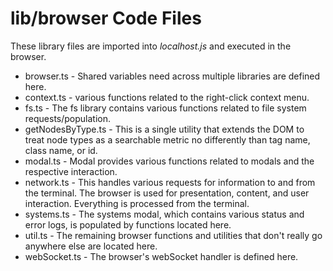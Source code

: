 # lib/browser Code Files
These library files are imported into *localhost.js* and executed in the browser.

* browser.ts - Shared variables need across multiple libraries are defined here.
* context.ts - various functions related to the right-click context menu.
* fs.ts - The fs library contains various functions related to file system requests/population.
* getNodesByType.ts - This is a single utility that extends the DOM to treat node types as a searchable metric no differently than tag name, class name, or id.
* modal.ts - Modal provides various functions related to modals and the respective interaction.
* network.ts - This handles various requests for information to and from the terminal.  The browser is used for presentation, content, and user interaction.  Everything is processed from the terminal.
* systems.ts - The systems modal, which contains various status and error logs, is populated by functions located here.
* util.ts - The remaining browser functions and utilities that don't really go anywhere else are located here.
* webSocket.ts - The browser's webSocket handler is defined here.